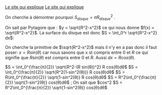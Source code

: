 [Le site qui explique](https://www.mathweb.fr/euclide/2020/10/10/pourquoi-le-volume-dune-sphere-est-egal-a-frac43pi-r3-explications-avec-les-integrales/)
[Le site qui explique](https://www.mathweb.fr/euclide/2019/05/18/pourquoi-laire-dun-disque-est-egale-a-pi-r2/)

On cherche à démontrer pourquoi $S_{disque} = πR_{disque}^2$ .

On sait par Pytagore que : $y = \sqrt{R^2-x^2}$ ce qui nous donne $f(x) = \sqrt{R^2-x^2}$.
La surface du disque est donc $S = \int_0^r \sqrt{R^2-x^2} dx$:

On cherche la primitive de $\sqrt{R^2-x^2}$ mais il n'y en a pas donc il faut poser: $x = R sin(θ)$ car nous savons que x st compris entre $0$ et $R$ ce qui signifie que $R sin(θ)$ est compris entre $0$ et $R$.
Aussi $dx = R cos(θ)$.

$S = \int_0^{\frac{π}{2}} \sqrt{R^2-(R sin(θ))^2} R  cos(θ)dθ$
$S = \int_0^{\frac{π}{2}} \sqrt{R^2(1-sin^2(θ))} R cos(θ)dθ$
$S = R\int_0^{\frac{π}{2}} \sqrt{1-sin^2(θ)} R cos(θ)dθ$
$S = R^2\int_0^{\frac{π}{2}} \sqrt{1-sin^2(θ)} cos(θ)dθ$ ; On sait que $cos^2
$S = R^2\int_0^{\frac{π}{2}} \sqrt{1-sin^2(θ)} cos(θ)dθ$
